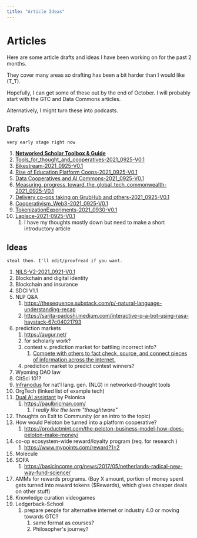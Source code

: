 ```yaml
---
title: "Article Ideas"
---
```


# Articles

Here are some article drafts and ideas I have been working on for the past 2 months.

They cover many areas so drafting has been a bit harder than I would like (T_T).

Hopefully, I can get some of these out by the end of October. I will probably start with the GTC and Data Commons articles.

Alternatively, I might turn these into podcasts.

## Drafts
`very early stage right now`
1. [**Networked Scholar Toolbox & Guide**](https://docs.google.com/document/d/1JIF0ClF5tmDcc8AOo8j1KdlVau6AgSr11aup_B5e7VA/edit?usp=sharing)
3. [Tools_for_thought_and_cooperatives-2021_0925-V0.1](Garden-1/Tools_for_thought_and_cooperatives-2021_0925-V0.1.md)
4. [Bikestream-2021_0925-V0.1](Garden-1/Bikestream-2021_0925-V0.1.md)
6. [Rise of Education Platform Coops-2021_0925-V0.1](Garden-1/Rise%20of%20Education%20Platform%20Coops-2021_0925-V0.1.md)
7. [Data Cooperatives and AI Commons-2021_0925-V0.1](Garden-1/Data%20Cooperatives%20and%20AI%20Commons-2021_0925-V0.1.md)
12. [Measuring_progress_toward_the_global_tech_commonwealth-2021_0925-V0.1](Garden-1/Measuring_progress_toward_the_global_tech_commonwealth-2021_0925-V0.1.md)
13. [Delivery co-ops taking on GrubHub and others-2021_0925-V0.1](Garden-1/Delivery%20co-ops%20taking%20on%20GrubHub%20and%20others-2021_0925-V0.1.md)
14. [Cooperativism_Web3 -2021_0925-V0.1](Garden-1/Cooperativism_Web3 -2021_0925-V0.1.md)
15. [TokenizationExperiments-2021_0930-V0.1](Garden-1/TokenizationExperiments-2021_0930-V0.1.md)
16. [Laplace-2021-0925-V0.1](Garden-1/Laplace-2021-0925-V0.1.md)
	1. I have my thoughts mostly down but need to make a short introductory article


## Ideas
`steal them. I'll edit/proofread if you want.`
1. [NILS-V2-2021_0921-V0.1](Garden-1/NILS-V2-2021_0921-V0.1.md)
2. Blockchain and digital identity
3. Blockchain and insurance
4. SDCI V1.1
23. NLP Q&A
	1. https://thesequence.substack.com/p/-natural-language-understanding-recap
	2. https://sarita-padoshi.medium.com/interactive-q-a-bot-using-rasa-haystack-67c04021793
24. prediction markets
	1. https://augur.net/
	2. for scholarly work?
	3. contest v. prediction market for battling incorrect info?
		1. [Compete with others to fact check, source, and connect pieces of information across the internet.](https://bridger.live/)
	4. prediction market to predict contest winners?
25. Wyoming DAO law
26. CitSci  101?
27. [Infranodus](https://infranodus.com/) for nat'l lang. gen. (NLG) in networked-thought tools
28. OrgTech (linked list of example tech)
29. [Dual AI assistant](https://psionica.org/tools/dual/) by Psionica
	1. https://paulbricman.com/
		1. *I really like the term "thoughtware"*
30. Thoughts on Exit to Community (or an intro to the topic)
31. How would Peloton be turned into a platform cooperative?
	1. https://productmint.com/the-peloton-business-model-how-does-peloton-make-money/
32. co-op ecosystem-wide reward/loyalty program (req. for research )
	1. https://www.mypoints.com/reward?1=2
33. Molecule 
34. SOFA
	1. https://basicincome.org/news/2017/05/netherlands-radical-new-way-fund-science/
35. AMMs for rewards programs. (Buy X amount, portion of money spent gets turned into reward tokens ($Rewards), which gives cheaper deals on other stuff)
36. Knowledge curation videogames
37. Ledgerback-School
	1. prepare people for alternative internet or industry 4.0 or moving towards GTC?
		1. same format as courses?
		2. Philosopher's journey?


